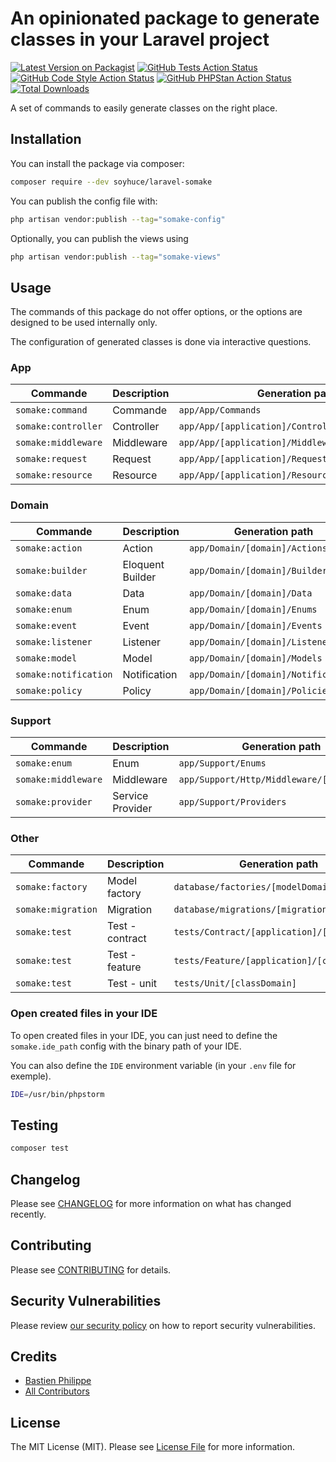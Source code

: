 # An opinionated package to generate classes in your Laravel project

[![Latest Version on Packagist](https://img.shields.io/packagist/v/soyhuce/laravel-somake.svg?style=flat-square)](https://packagist.org/packages/soyhuce/laravel-somake)
[![GitHub Tests Action Status](https://img.shields.io/github/actions/workflow/status/soyhuce/laravel-somake/run-tests.yml?branch=main&label=tests&style=flat-square)](https://github.com/soyhuce/laravel-somake/actions?query=workflow%3Arun-tests+branch%3Amain)
[![GitHub Code Style Action Status](https://img.shields.io/github/actions/workflow/status/soyhuce/laravel-somake/fix-php-code-style-issues.yml?branch=main&label=code%20style&style=flat-square)](https://github.com/soyhuce/laravel-somake/actions?query=workflow%3A"Fix+PHP+code+style+issues"+branch%3Amain)
[![GitHub PHPStan Action Status](https://img.shields.io/github/workflow/status/soyhuce/laravel-somake/phpstan.yml?branch=main&label=PHPStan&style=flat-square)](https://github.com/soyhuce/laravel-somake/actions?query=workflow%3A"PHPStan"+branch%3Amain)
[![Total Downloads](https://img.shields.io/packagist/dt/soyhuce/laravel-somake.svg?style=flat-square)](https://packagist.org/packages/soyhuce/laravel-somake)

A set of commands to easily generate classes on the right place.

## Installation

You can install the package via composer:

```bash
composer require --dev soyhuce/laravel-somake
```

You can publish the config file with:

```bash
php artisan vendor:publish --tag="somake-config"
```

Optionally, you can publish the views using

```bash
php artisan vendor:publish --tag="somake-views"
```

## Usage

The commands of this package do not offer options, or the options are designed to be used internally only.

The configuration of generated classes is done via interactive questions.

### App

| Commande            | Description | Generation path                                  |
|---------------------|-------------|--------------------------------------------------|
| `somake:command`    | Commande    | `app/App/Commands`                               |
| `somake:controller` | Controller  | `app/App/[application]/Controllers/[namespace?]` |
| `somake:middleware` | Middleware  | `app/App/[application]/Middleware/[namespace?]`  |
| `somake:request`    | Request     | `app/App/[application]/Requests/[namespace?]`    |
| `somake:resource`   | Resource    | `app/App/[application]/Resources/[model domain]` |

### Domain

| Commande              | Description      | Generation path                     |
|-----------------------|------------------|-------------------------------------|
| `somake:action`       | Action           | `app/Domain/[domain]/Actions`       |
| `somake:builder`      | Eloquent Builder | `app/Domain/[domain]/Builders`      |
| `somake:data`         | Data             | `app/Domain/[domain]/Data`          |
| `somake:enum`         | Enum             | `app/Domain/[domain]/Enums`         |
| `somake:event`        | Event            | `app/Domain/[domain]/Events`        |
| `somake:listener`     | Listener         | `app/Domain/[domain]/Listeners`     |
| `somake:model`        | Model            | `app/Domain/[domain]/Models`        |
| `somake:notification` | Notification     | `app/Domain/[domain]/Notifications` |
| `somake:policy`       | Policy           | `app/Domain/[domain]/Policies`      |

### Support

| Commande            | Description      | Generation path                            |
|---------------------|------------------|--------------------------------------------|
| `somake:enum`       | Enum             | `app/Support/Enums`                        |
| `somake:middleware` | Middleware       | `app/Support/Http/Middleware/[namespace?]` |
| `somake:provider`   | Service Provider | `app/Support/Providers`                    |

### Other

| Commande           | Description     | Generation path                             |
|--------------------|-----------------|---------------------------------------------|
| `somake:factory`   | Model factory   | `database/factories/[modelDomain]`          |
| `somake:migration` | Migration       | `database/migrations/[migration]`           |
| `somake:test`      | Test - contract | `tests/Contract/[application]/[controller]` |
| `somake:test`      | Test - feature  | `tests/Feature/[application]/[controller]`  |
| `somake:test`      | Test - unit     | `tests/Unit/[classDomain]`                  |

### Open created files in your IDE

To open created files in your IDE, you can just need to define the `somake.ide_path` config with the binary path of your IDE.

You can also define the `IDE` environment variable (in your `.env` file for exemple).

```bash
IDE=/usr/bin/phpstorm
```

## Testing

```bash
composer test
```

## Changelog

Please see [CHANGELOG](CHANGELOG.md) for more information on what has changed recently.

## Contributing

Please see [CONTRIBUTING](.github/CONTRIBUTING.md) for details.

## Security Vulnerabilities

Please review [our security policy](../../security/policy) on how to report security vulnerabilities.

## Credits

- [Bastien Philippe](https://github.com/bastien-phi)
- [All Contributors](../../contributors)

## License

The MIT License (MIT). Please see [License File](LICENSE.md) for more information.
